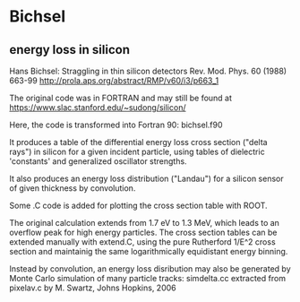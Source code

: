 
# Bichsel

## energy loss in silicon

Hans Bichsel: Straggling in thin silicon detectors 
Rev. Mod. Phys. 60 (1988) 663-99 
http://prola.aps.org/abstract/RMP/v60/i3/p663_1

The original code was in FORTRAN and may still be found at 
https://www.slac.stanford.edu/~sudong/silicon/

Here, the code is transformed into Fortran 90: bichsel.f90

It produces a table of the differential energy loss cross section
("delta rays") in silicon for a given incident particle, using
tables of dielectric 'constants' and generalized oscillator strengths.

It also produces an energy loss distribution ("Landau") for a
silicon sensor of given thickness by convolution.

Some .C code is added for plotting the cross section table with ROOT.

The original calculation extends from 1.7 eV to 1.3 MeV, which leads
to an overflow peak for high energy particles.
The cross section tables can be extended manually with extend.C,
using the pure Rutherford 1/E^2 cross section and maintainig the same
logarithmically equidistant energy binning.

Instead by convolution, an energy loss disribution may also be
generated by Monte Carlo simulation of many particle tracks: simdelta.cc
extracted from pixelav.c by M. Swartz, Johns Hopkins, 2006
